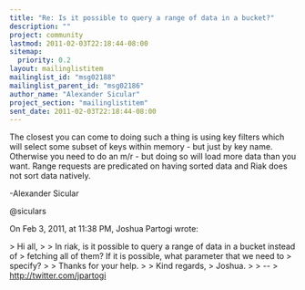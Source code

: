 ```yaml
---
title: "Re: Is it possible to query a range of data in a bucket?"
description: ""
project: community
lastmod: 2011-02-03T22:18:44-08:00
sitemap:
  priority: 0.2
layout: mailinglistitem
mailinglist_id: "msg02188"
mailinglist_parent_id: "msg02186"
author_name: "Alexander Sicular"
project_section: "mailinglistitem"
sent_date: 2011-02-03T22:18:44-08:00
---
```



The closest you can come to doing such a thing is using key filters which will 
select some subset of keys within memory - but just by key name. Otherwise you 
need to do an m/r - but doing so will load more data than you want. Range 
requests are predicated on having sorted data and Riak does not sort data 
natively.

-Alexander Sicular

@siculars

On Feb 3, 2011, at 11:38 PM, Joshua Partogi wrote:

&gt; Hi all,
&gt; 
&gt; In riak, is it possible to query a range of data in a bucket instead of 
&gt; fetching all of them? If it is possible, what parameter that we need to 
&gt; specify?
&gt; 
&gt; Thanks for your help.
&gt; 
&gt; Kind regards,
&gt; Joshua.
&gt; 
&gt; -- 
&gt; http://twitter.com/jpartogi

